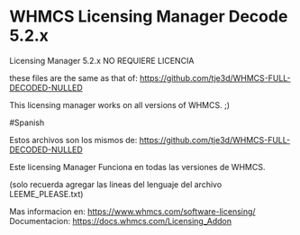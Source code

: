 # WHMCS Licensing Manager Decode 5.2.x
Licensing Manager 5.2.x NO REQUIERE LICENCIA

these files are the same as that of: https://github.com/tje3d/WHMCS-FULL-DECODED-NULLED

This licensing manager works on all versions of WHMCS. ;)

#Spanish

Estos archivos son los mismos de: https://github.com/tje3d/WHMCS-FULL-DECODED-NULLED

Este licensing Manager Funciona en todas las versiones de WHMCS. 

(solo recuerda agregar las lineas del lenguaje del archivo LEEME_PLEASE.txt)

Mas informacion en: https://www.whmcs.com/software-licensing/
Documentacion: https://docs.whmcs.com/Licensing_Addon 
